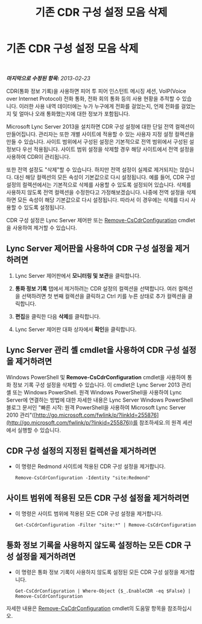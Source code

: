 ﻿---
title: 기존 CDR 구성 설정 모음 삭제
TOCTitle: 기존 CDR 구성 설정 모음 삭제
ms:assetid: 8ebf5da8-c0fc-498c-8d85-527d3be8479a
ms:mtpsurl: https://technet.microsoft.com/ko-kr/library/JJ688128(v=OCS.15)
ms:contentKeyID: 49885865
ms.date: 08/10/2015
mtps_version: v=OCS.15
ms.translationtype: HT
---

# 기존 CDR 구성 설정 모음 삭제

 

_**마지막으로 수정된 항목:** 2013-02-23_

CDR(통화 정보 기록)을 사용하면 피어 투 피어 인스턴트 메시징 세션, VoIP(Voice over Internet Protocol) 전화 통화, 전화 회의 통화 등의 사용 현황을 추적할 수 있습니다. 이러한 사용 내역 데이터에는 누가 누구에게 전화를 걸었는지, 언제 전화를 걸었는지 및 얼마나 오래 통화했는지에 대한 정보가 포함됩니다.

Microsoft Lync Server 2013을 설치하면 CDR 구성 설정에 대한 단일 전역 컬렉션이 만들어집니다. 관리자는 또한 개별 사이트에 적용할 수 있는 사용자 지정 설정 컬렉션을 만들 수 있습니다. 사이트 범위에서 구성된 설정은 기본적으로 전역 범위에서 구성된 설정보다 우선 적용됩니다. 사이트 범위 설정을 삭제할 경우 해당 사이트에서 전역 설정을 사용하여 CDR이 관리됩니다.

또한 전역 설정도 "삭제"할 수 있습니다. 하지만 전역 설정이 실제로 제거되지는 않습니다. 대신 해당 컬렉션의 모든 속성이 기본값으로 다시 설정됩니다. 예를 들어, CDR 구성 설정의 컬렉션에서는 기본적으로 삭제를 사용할 수 있도록 설정되어 있습니다. 삭제를 사용하지 않도록 전역 컬렉션을 수정한다고 가정해보겠습니다. 나중에 전역 설정을 삭제하면 모든 속성이 해당 기본값으로 다시 설정됩니다. 따라서 이 경우에는 삭제를 다시 사용할 수 있도록 설정됩니다.

CDR 구성 설정은 Lync Server 제어판 또는 [Remove-CsCdrConfiguration](remove-cscdrconfiguration.md) cmdlet을 사용하여 제거할 수 있습니다.

## Lync Server 제어판을 사용하여 CDR 구성 설정을 제거하려면

1.  Lync Server 제어판에서 **모니터링 및 보관**을 클릭합니다.

2.  **통화 정보 기록** 탭에서 제거하려는 CDR 설정의 컬렉션을 선택합니다. 여러 컬렉션을 선택하려면 첫 번째 컬렉션을 클릭하고 Ctrl 키를 누른 상태로 추가 컬렉션을 클릭합니다.

3.  **편집**을 클릭한 다음 **삭제**를 클릭합니다.

4.  Lync Server 제어판 대화 상자에서 **확인**을 클릭합니다.

## Lync Server 관리 셸 cmdlet을 사용하여 CDR 구성 설정을 제거하려면

Windows PowerShell 및 **Remove-CsCdrConfiguration** cmdlet을 사용하여 통화 정보 기록 구성 설정을 삭제할 수 있습니다. 이 cmdlet은 Lync Server 2013 관리 셸 또는 Windows PowerShell. 원격 Windows PowerShell을 사용하여 Lync Server에 연결하는 방법에 대한 자세한 내용은 Lync Server Windows PowerShell 블로그 문서인 "빠른 시작: 원격 PowerShell을 사용하여 Microsoft Lync Server 2010 관리"([http://go.microsoft.com/fwlink/p/?linkId=255876](http://go.microsoft.com/fwlink/p/?linkid=255876))를 참조하세요.의 원격 세션에서 실행할 수 있습니다.

## CDR 구성 설정의 지정된 컬렉션을 제거하려면

  - 이 명령은 Redmond 사이트에 적용된 CDR 구성 설정을 제거합니다.
    
        Remove-CsCdrConfiguration -Identity "site:Redmond"

## 사이트 범위에 적용된 모든 CDR 구성 설정을 제거하려면

  - 이 명령은 사이트 범위에 적용된 모든 CDR 구성 설정을 제거합니다.
    
        Get-CsCdrConfiguration -Filter "site:*" | Remove-CsCdrConfiguration

## 통화 정보 기록을 사용하지 않도록 설정하는 모든 CDR 구성 설정을 제거하려면

  - 이 명령은 통화 정보 기록이 사용하지 않도록 설정된 모든 CDR 구성 설정을 제거합니다.
    
        Get-CsCdrConfiguration | Where-Object {$_.EnableCDR -eq $False} | Remove-CsCdrConfiguration

자세한 내용은 [Remove-CsCdrConfiguration](remove-cscdrconfiguration.md) cmdlet의 도움말 항목을 참조하십시오.

